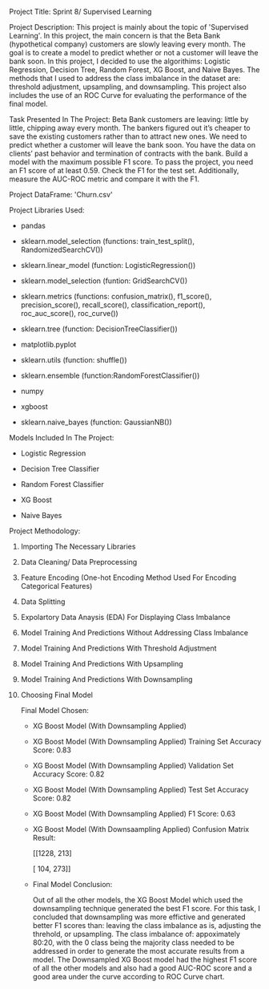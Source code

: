 Project Title: Sprint 8/ Supervised Learning

Project Description: This project is mainly about the topic of 'Supervised Learning'. In this project, the main concern is that the Beta Bank (hypothetical company) 
customers are slowly leaving every month. The goal is to create a model to predict whether or not a customer will leave the bank soon. In this project, I decided to 
use the algorithims: Logistic Regression, Decision Tree, Random Forest, XG Boost, and Naive Bayes. The methods that I used to address the class imbalance in the dataset 
are: threshold adjustment, upsampling, and downsampling. This project also includes the use of an ROC Curve for evaluating the performance of the final model.

Task Presented In The Project: Beta Bank customers are leaving: little by little, chipping away every month. 
The bankers figured out it’s cheaper to save the existing customers rather than to attract new ones.
We need to predict whether a customer will leave the bank soon. You have the data on clients’ past behavior and termination of contracts with the bank.
Build a model with the maximum possible F1 score. To pass the project, you need an F1 score of at least 0.59. Check the F1 for the test set.
Additionally, measure the AUC-ROC metric and compare it with the F1.

Project DataFrame: 'Churn.csv'

Project Libraries Used:

* pandas

* sklearn.model_selection (functions: train_test_split(), RandomizedSearchCV())

* sklearn.linear_model (function: LogisticRegression())

* sklearn.model_selection (funtion: GridSearchCV())

* sklearn.metrics (functions: confusion_matrix(), f1_score(), precision_score(), recall_score(), classification_report(), roc_auc_score(), roc_curve())

* sklearn.tree (function: DecisionTreeClassifier())

* matplotlib.pyplot

* sklearn.utils (function: shuffle())

* sklearn.ensemble (function:RandomForestClassifier())

* numpy

* xgboost 

* sklearn.naive_bayes (function: GaussianNB())

Models Included In The Project:

* Logistic Regression

* Decision Tree Classifier

* Random Forest Classifier

* XG Boost

* Naive Bayes


Project Methodology:

1) Importing The Necessary Libraries

2) Data Cleaning/ Data Preprocessing

3) Feature Encoding (One-hot Encoding Method Used For Encoding Categorical Features)

4) Data Splitting

5) Expolartory Data Anaysis (EDA) For Displaying Class Imbalance

6) Model Training And Predictions Without Addressing Class Imbalance

7) Model Training And Predictions With Threshold Adjustment

8) Model Training And Predictions With Upsampling

9) Model Training And Predictions With Downsampling

10) Choosing Final Model 

    Final Model Chosen:

     * XG Boost Model (With Downsampling Applied)

     * XG Boost Model (With Downsampling Applied) Training Set Accuracy Score: 0.83
   
     * XG Boost Model (With Downsampling Applied) Validation Set Accuracy Score: 0.82
     
     * XG Boost Model (With Downsampling Applied) Test Set Accuracy Score: 0.82
   
     * XG Boost Model (With Downsampling Applied) F1 Score: 0.63
   
     * XG Boost Model (With Downsaampling Applied) Confusion Matrix Result:

       [[1228,  213]
       
       [ 104,  273]]
   
     * Final Model Conclusion:

       Out of all the other models, the XG Boost Model which used the downsampling technique generated the best F1 score. For this task, I concluded that
       downsampling was more effictive and generated better F1 scores than: leaving the class imbalance as is, adjusting the threhold, or upsampling. The class imbalance of:
       appoximately 80:20, with the 0 class being the majority class needed to be addressed in order to generate the most accurate results from a model. The Downsampled XG Boost
       model had the highest F1 score of all the other models and also had a good AUC-ROC score and a good area under the curve according to ROC Curve chart.
 
